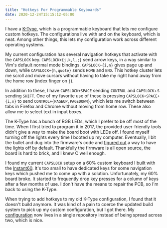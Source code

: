 ```yaml
---
title: "Hotkeys For Programmable Keyboards"
date: 2020-12-24T15:15:12-05:00
---
```


I have a [K-Type][ktype-link], which is a programmable keyboard that lets me
configure custom hotkeys. The configurations live with and on the keyboard,
which is neat. Among other things, this lets my configuration work across
different operating systems.

My current configuration has several navigation hotkeys that activate with the
`CAPSLOCK` key. `CAPSLOCK+{j,k,l,;}` send arrow keys, in a way similar to Vim's
default normal mode bindings. `CAPSLOCK+{i,n}` gives page up and down, while
`CAPSLOCK+{h,quote}` sends `HOME` and `END`. This hotkey cluster lets me scroll
and move cursors without having to take my right hand away from the home row
(index finger on `j`).

In addition to these, I have `CAPSLOCK+SPACE` sending `CONTROL` and
`CAPSLOCK`+`S` sending `SHIFT`. One of my favorite use of these is pressing
`CAPSLOCK+SPACE+{i,n}` to send `CONTROL+{PAGEUP,PAGEDOWN}`, which lets me
switch between tabs in Firefox and Chrome without moving from home row. These
also allow me to select text in input boxes.

The K-Type has a bunch of RGB LEDs, which I prefer to be off most of the time.
When I first tried to program it in 2017, the provided user-friendly tools
didn't give a way to make the board boot with LEDs off. I found myself turning
off the lights every time I booted up my computer.  Eventually, I bit the
bullet and dug into the firmware's code and [figured out][lights-off-code] a
way to have the lights off by default. Thankfully the firmware is all open
source, the board is hard to brick, and I knew C well enough.

I found my current `CAPSLOCK` setup on a 60% custom keyboard I built with the
[Instant60][instant60]. It's too small to have dedicated keys for some
navigation keys which pushed me to come up with a solution. Unfortunately,
my 60% board broke. It started to frequently drop key presses for a column of
keys after a few months of use. I don't have the means to repair the PCB, so
I'm back to using the K-Type.

When trying to add hotkeys to my old K-Type configuration, I found that it
doesn't build anymore. It was kind of a pain to coerce the updated build
system to pick up my custom configuration, but I got there. My
[configuration][config] now lives in a single repository instead of being
spread across two, which is nice.

[ktype-link]: https://kono.store/products/k-type-mechanical-keyboard
[lights-off-code]: https://github.com/XrXr/kiibohd-controller/blob/8240bc27bc5bf834a9228c972e10c6d1337546ec/Scan/Devices/ISSILed/led_scan.c#L828
[instant60]: https://cannonkeys.com/products/preorder-instant60-pcb
[config]: https://github.com/XrXr/kiibohd-controller/commit/ee286b741281dbf5a937a750483bfc3399f4725d
